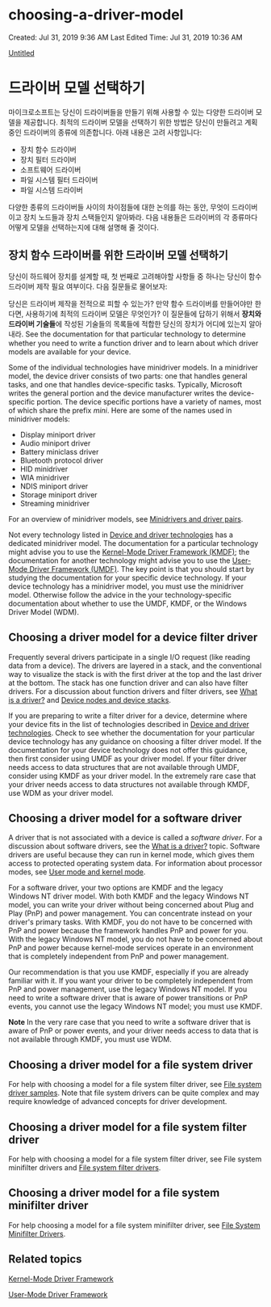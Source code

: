 # choosing-a-driver-model

Created: Jul 31, 2019 9:36 AM
Last Edited Time: Jul 31, 2019 10:36 AM

[Untitled](https://www.notion.so/b9de0624b2444ba1ac5ce51e19992d13)

# 드라이버 모델 선택하기

마이크로소프트는 당신이 드라이버들을 만들기 위해 사용할 수 있는 다양한 드라이버 모델을 제공합니다. 최적의 드라이버 모델을 선택하기 위한 방법은 당신이 만들려고 계획 중인 드라이버의 종류에 의존합니다. 아래 내용은 고려 사항입니다:

- 장치 함수 드라이버
- 장치 필터 드라이버
- 소프트웨어 드라이버
- 파일 시스템 필터 드라이버
- 파일 시스템 드라이버

다양한 종류의 드라이버들 사이의 차이점들에 대한 논의를 하는 동안, 무엇이 드라이버이고 장치 노드들과 장치 스택들인지 알아봐라. 다음 내용들은 드라이버의 각 종류마다 어떻게 모델을 선택하는지에 대해 설명해 줄 것이다. 

## 장치 함수 드라이버를 위한 드라이버 모델 선택하기

당신이 하드웨어 장치를 설계할 때, 첫 번째로 고려해야할 사항들 중 하나는 당신이 함수 드라이버 제작 필요 여부이다. 다음 질문들로 물어보자:

당신은 드라이버 제작을 전적으로 피할 수 있는가? 만약 함수 드라이버를 만들어야만 한다면, 사용하기에 최적의 드라이버 모델은 무엇인가? 이 질문들에 답하기 위해서 **장치와 드라이버 기술들**에 작성된 기술들의 목록들에 적합한 당신의 장치가 어디에 있는지 알아내라.  See the documentation for that particular technology to determine whether you need to write a function driver and to learn about which driver models are available for your device.

Some of the individual technologies have minidriver models. In a minidriver model, the device driver consists of two parts: one that handles general tasks, and one that handles device-specific tasks. Typically, Microsoft writes the general portion and the device manufacturer writes the device-specific portion. The device specific portions have a variety of names, most of which share the prefix *mini*. Here are some of the names used in minidriver models:

- Display miniport driver
- Audio miniport driver
- Battery miniclass driver
- Bluetooth protocol driver
- HID minidriver
- WIA minidriver
- NDIS miniport driver
- Storage miniport driver
- Streaming minidriver

For an overview of minidriver models, see [Minidrivers and driver pairs](https://github.com/James-Jeong/windows-driver-docs/blob/staging/windows-driver-docs-pr/gettingstarted/minidrivers-and-driver-pairs.md).

Not every technology listed in [Device and driver technologies](https://docs.microsoft.com/windows-hardware/drivers/device-and-driver-technologies) has a dedicated minidriver model. The documentation for a particular technology might advise you to use the [Kernel-Mode Driver Framework (KMDF)](https://docs.microsoft.com/windows-hardware/drivers/wdf/); the documentation for another technology might advise you to use the [User-Mode Driver Framework (UMDF)](https://docs.microsoft.com/windows-hardware/drivers/wdf/). The key point is that you should start by studying the documentation for your specific device technology. If your device technology has a minidriver model, you must use the minidriver model. Otherwise follow the advice in the your technology-specific documentation about whether to use the UMDF, KMDF, or the Windows Driver Model (WDM).

## **Choosing a driver model for a device filter driver**

Frequently several drivers participate in a single I/O request (like reading data from a device). The drivers are layered in a stack, and the conventional way to visualize the stack is with the first driver at the top and the last driver at the bottom. The stack has one function driver and can also have filter drivers. For a discussion about function drivers and filter drivers, see [What is a driver?](https://github.com/James-Jeong/windows-driver-docs/blob/staging/windows-driver-docs-pr/gettingstarted/what-is-a-driver-.md) and [Device nodes and device stacks](https://github.com/James-Jeong/windows-driver-docs/blob/staging/windows-driver-docs-pr/gettingstarted/device-nodes-and-device-stacks.md).

If you are preparing to write a filter driver for a device, determine where your device fits in the list of technologies described in [Device and driver technologies](https://docs.microsoft.com/windows-hardware/drivers/device-and-driver-technologies). Check to see whether the documentation for your particular device technology has any guidance on choosing a filter driver model. If the documentation for your device technology does not offer this guidance, then first consider using UMDF as your driver model. If your filter driver needs access to data structures that are not available through UMDF, consider using KMDF as your driver model. In the extremely rare case that your driver needs access to data structures not available through KMDF, use WDM as your driver model.

## **Choosing a driver model for a software driver**

A driver that is not associated with a device is called a *software driver*. For a discussion about software drivers, see the [What is a driver?](https://github.com/James-Jeong/windows-driver-docs/blob/staging/windows-driver-docs-pr/gettingstarted/what-is-a-driver-.md) topic. Software drivers are useful because they can run in kernel mode, which gives them access to protected operating system data. For information about processor modes, see [User mode and kernel mode](https://github.com/James-Jeong/windows-driver-docs/blob/staging/windows-driver-docs-pr/gettingstarted/user-mode-and-kernel-mode.md).

For a software driver, your two options are KMDF and the legacy Windows NT driver model. With both KMDF and the legacy Windows NT model, you can write your driver without being concerned about Plug and Play (PnP) and power management. You can concentrate instead on your driver's primary tasks. With KMDF, you do not have to be concerned with PnP and power because the framework handles PnP and power for you. With the legacy Windows NT model, you do not have to be concerned about PnP and power because kernel-mode services operate in an environment that is completely independent from PnP and power management.

Our recommendation is that you use KMDF, especially if you are already familiar with it. If you want your driver to be completely independent from PnP and power management, use the legacy Windows NT model. If you need to write a software driver that is aware of power transitions or PnP events, you cannot use the legacy Windows NT model; you must use KMDF.

**Note** In the very rare case that you need to write a software driver that is aware of PnP or power events, and your driver needs access to data that is not available through KMDF, you must use WDM.

## **Choosing a driver model for a file system driver**

For help with choosing a model for a file system filter driver, see [File system driver samples](https://docs.microsoft.com/windows-hardware/drivers/samples/file-system-driver-samples). Note that file system drivers can be quite complex and may require knowledge of advanced concepts for driver development.

## **Choosing a driver model for a file system filter driver**

For help with choosing a model for a file system filter driver, see File system minifilter drivers and [File system filter drivers](https://docs.microsoft.com/windows-hardware/drivers/ifs/file-system-filter-drivers).

## **Choosing a driver model for a file system minifilter driver**

For help choosing a model for a file system minifilter driver, see [File System Minifilter Drivers](https://docs.microsoft.com/windows-hardware/drivers/ifs/file-system-minifilter-drivers).

## **Related topics**

[Kernel-Mode Driver Framework](https://docs.microsoft.com/windows-hardware/drivers/wdf/)

[User-Mode Driver Framework](https://docs.microsoft.com/windows-hardware/drivers/wdf/)